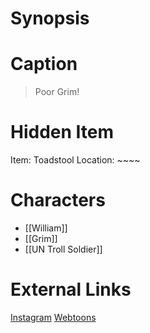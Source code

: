 # Synopsis


# Caption
> Poor Grim!

# Hidden Item
Item: Toadstool
Location: ~~~~

# Characters
* [[William]]
* [[Grim]]
* [[UN Troll Soldier]]

# External Links
[Instagram](https://www.instagram.com/p/CAqnM74DP7R/)
[Webtoons](https://www.webtoons.com/en/challenge/twistwood-tales/40-moon-man/viewer?title_no=344740&episode_no=44)